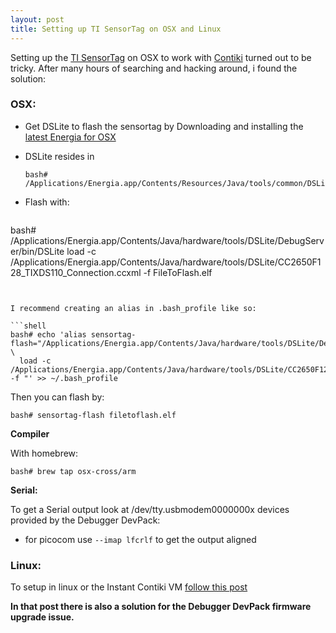 ```yaml
---
layout: post
title: Setting up TI SensorTag on OSX and Linux
---
```


Setting up the [TI SensorTag](www.ti.com/sensortag) on OSX to work with [Contiki](http://www.contiki-os.org/) turned out to be tricky. After many hours of searching and hacking around, i found the solution:

### OSX:

- Get DSLite to flash the sensortag by Downloading and installing the [latest Energia for OSX](http://energia.nu/downloads/downloadv4.php?file=energia-1.6.10E18-macosx-signed.zip)

- DSLite resides in

  ```shell
  bash# /Applications/Energia.app/Contents/Resources/Java/tools/common/DSLite/DebugServer/bin/DSLite
  ```

- Flash with:

  ```shell
bash# /Applications/Energia.app/Contents/Java/hardware/tools/DSLite/DebugServer/bin/DSLite load -c /Applications/Energia.app/Contents/Java/hardware/tools/DSLite/CC2650F128_TIXDS110_Connection.ccxml -f FileToFlash.elf
  ```


I recommend creating an alias in .bash_profile like so:

```shell
bash# echo 'alias sensortag-flash="/Applications/Energia.app/Contents/Java/hardware/tools/DSLite/DebugServer/bin/DSLite \
	load -c /Applications/Energia.app/Contents/Java/hardware/tools/DSLite/CC2650F128_TIXDS110_Connection.ccxml -f "' >> ~/.bash_profile
```

Then you can flash by:

```shell
bash# sensortag-flash filetoflash.elf
```

**Compiler**

With homebrew:

```shell
bash# brew tap osx-cross/arm
```

**Serial:**

To get a Serial output look at /dev/tty.usbmodem0000000x devices provided by the Debugger DevPack:

- for picocom use ```--imap lfcrlf``` to get the output aligned


### Linux:

To setup in linux or the Instant Contiki VM [follow this post](http://piratefache.ch/getting-started-with-ti-6lowpan-sensortag/)

**In that post there is also a solution for the Debugger DevPack firmware upgrade issue.**
